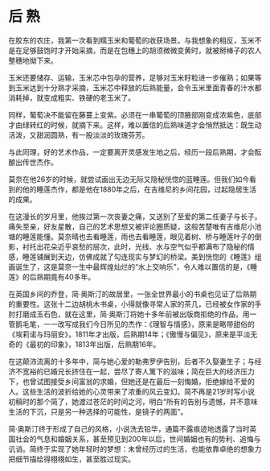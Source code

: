# 后 熟

在胶东的农庄，我第一次看到糯玉米和葡萄的收获场景。与我想象的相反，玉米不是在足够鼓饱时才开始采摘，而是在包穗上的胡须微微变黄时，就被掰棒子的农人整穗地拗下来。 

玉米还要储存、运输，玉米芯中包孕的营养，足够对玉米籽粒进一步催熟；如果等到玉米达到十分熟才采摘，玉米芯中释放的后熟能量，会令玉米里面青春的汁水都消耗掉，就变成粗实、铁硬的老玉米了。 

同样，葡萄决不能留在藤蔓上变紫。必须在一串葡萄的顶腋部刚变成浓紫色，底部才由绿转红的时候，就摘下来。这样，难以置信的后熟味道才会悄然抵达：既生动活泼，又甜润圆熟，有一股淡淡的玫瑰芬芳。 

与此同理，好的艺术作品，一定要离开灵感发生地之后，经历一段后熟期，才会酝酿出传世杰作。 

莫奈在他26岁的时候，就尝试画出无边无际又隐秘恍惚的蓝睡莲。但我们如今看到的他的睡莲杰作，都是他在1880年之后，在吉维尼的乡间花园，过起隐居生活的成果。 

在这漫长的岁月里，他挨过第一次丧妻之痛，又送别了至爱的第二任妻子与长子。痛失至亲，好友星散，自己的艺术思想又被评论圈质疑，这般苦楚唯有吉维尼小池塘的睡莲能懂。莫奈晴也去看睡莲，雨也去看睡莲，眼见着树、桥与睡莲叶子的倒影，衬托出花朵近乎哀愁的层次，此时，光线、水与空气似乎都满布了隐秘的情感，睡莲铺展到天边，仿佛成就了勾连现实与梦幻的桥梁。美到恍惚的《睡莲》组画诞生了，这是莫奈一生中最辉煌灿烂的“水上交响乐”，令人难以置信的是，《睡莲》的后熟期竟有40多年。 

在英国乡间的乔登，简·奥斯汀的故居里，一张全世界最小的书桌也见证了后熟期的重要性。这张十二边胡桃木书桌，小得就像寻常人家的茶几，已经被女作家的手肘打磨成玉石色，就在这里，简·奥斯汀将她十多年前被出版商拒绝的作品，用一管鹅毛笔，一一改写成我们今日所见的杰作：《理智与情感》，原来是略带甜俗的《埃莉诺与玛丽安》，1811年才出版，后熟期14年；《傲慢与偏见》，原来是平淡无奇的《最初的印象》，1813年出版，后熟期16年。 

在这颠沛流离的十多年中，简与她心爱的勒弗罗伊告别，后者不久娶妻生子；与经济不宽裕的已婚兄长挤住在一起，尝尽了寄人篱下的滋味；简在巨大的经济压力下，也曾试图接受乡间富翁的求婚，但她还是在最后一刻悔婚，拒绝嫁给不爱的人。这些生活的波折给她的心灵带来了浓重的风云变幻。简不再是21岁时写小说初稿时的那个简了，她渡过苍茫的时间之河，明白“所有的告别与遗憾，并不意味生活的下沉，只是另一种选择的可能性，是镜子的两面”。 

简·奥斯汀终于形成了自己的风格，小说洗去铅华，通篇不露痕迹地透露了当时英国社会的气息和婚姻关系，甚至预见到200年以后，世间婚姻也有的势利、追悔与讥诮。简终于实现了她年轻时的梦想：未曾经历过的生活，也能依靠卓绝的想象力把细节描绘得栩栩如生，甚至胜过现实。